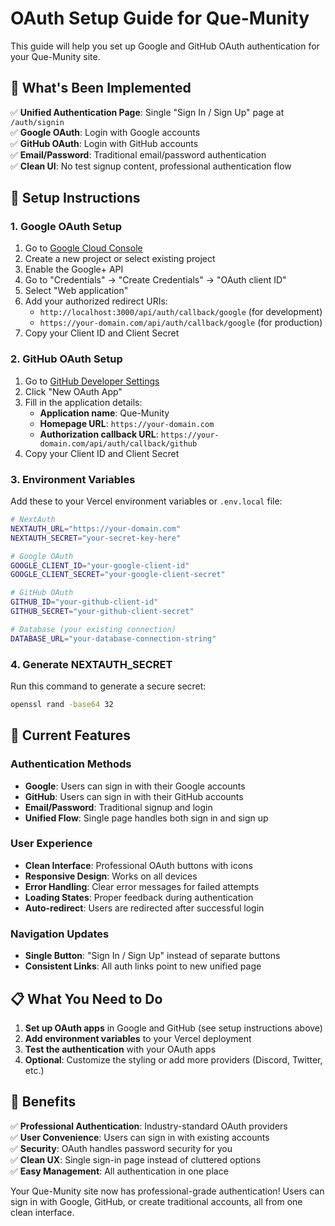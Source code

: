 # OAuth Setup Guide for Que-Munity

This guide will help you set up Google and GitHub OAuth authentication for your Que-Munity site.

## 🎯 **What's Been Implemented**

✅ **Unified Authentication Page**: Single "Sign In / Sign Up" page at `/auth/signin`  
✅ **Google OAuth**: Login with Google accounts  
✅ **GitHub OAuth**: Login with GitHub accounts  
✅ **Email/Password**: Traditional email/password authentication  
✅ **Clean UI**: No test signup content, professional authentication flow  

## 🔧 **Setup Instructions**

### 1. **Google OAuth Setup**

1. Go to [Google Cloud Console](https://console.cloud.google.com/)
2. Create a new project or select existing project
3. Enable the Google+ API
4. Go to "Credentials" → "Create Credentials" → "OAuth client ID"
5. Select "Web application"
6. Add your authorized redirect URIs:
   - `http://localhost:3000/api/auth/callback/google` (for development)
   - `https://your-domain.com/api/auth/callback/google` (for production)
7. Copy your Client ID and Client Secret

### 2. **GitHub OAuth Setup**

1. Go to [GitHub Developer Settings](https://github.com/settings/developers)
2. Click "New OAuth App"
3. Fill in the application details:
   - **Application name**: Que-Munity
   - **Homepage URL**: `https://your-domain.com`
   - **Authorization callback URL**: `https://your-domain.com/api/auth/callback/github`
4. Copy your Client ID and Client Secret

### 3. **Environment Variables**

Add these to your Vercel environment variables or `.env.local` file:

```bash
# NextAuth
NEXTAUTH_URL="https://your-domain.com"
NEXTAUTH_SECRET="your-secret-key-here"

# Google OAuth
GOOGLE_CLIENT_ID="your-google-client-id"
GOOGLE_CLIENT_SECRET="your-google-client-secret"

# GitHub OAuth
GITHUB_ID="your-github-client-id"
GITHUB_SECRET="your-github-client-secret"

# Database (your existing connection)
DATABASE_URL="your-database-connection-string"
```

### 4. **Generate NEXTAUTH_SECRET**

Run this command to generate a secure secret:
```bash
openssl rand -base64 32
```

## 🚀 **Current Features**

### **Authentication Methods**
- **Google**: Users can sign in with their Google accounts
- **GitHub**: Users can sign in with their GitHub accounts  
- **Email/Password**: Traditional signup and login
- **Unified Flow**: Single page handles both sign in and sign up

### **User Experience**
- **Clean Interface**: Professional OAuth buttons with icons
- **Responsive Design**: Works on all devices
- **Error Handling**: Clear error messages for failed attempts
- **Loading States**: Proper feedback during authentication
- **Auto-redirect**: Users are redirected after successful login

### **Navigation Updates**
- **Single Button**: "Sign In / Sign Up" instead of separate buttons
- **Consistent Links**: All auth links point to new unified page

## 📋 **What You Need to Do**

1. **Set up OAuth apps** in Google and GitHub (see setup instructions above)
2. **Add environment variables** to your Vercel deployment
3. **Test the authentication** with your OAuth apps
4. **Optional**: Customize the styling or add more providers (Discord, Twitter, etc.)

## 🎉 **Benefits**

✅ **Professional Authentication**: Industry-standard OAuth providers  
✅ **User Convenience**: Users can sign in with existing accounts  
✅ **Security**: OAuth handles password security for you  
✅ **Clean UX**: Single sign-in page instead of cluttered options  
✅ **Easy Management**: All authentication in one place  

Your Que-Munity site now has professional-grade authentication! Users can sign in with Google, GitHub, or create traditional accounts, all from one clean interface.